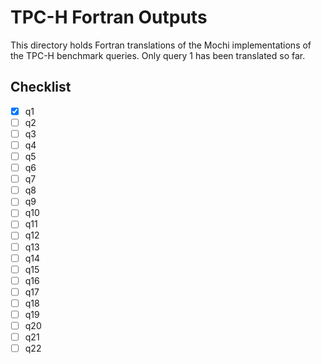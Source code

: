 # TPC-H Fortran Outputs

This directory holds Fortran translations of the Mochi implementations of the TPC-H benchmark queries.
Only query 1 has been translated so far.

## Checklist

- [x] q1
- [ ] q2
- [ ] q3
- [ ] q4
- [ ] q5
- [ ] q6
- [ ] q7
- [ ] q8
- [ ] q9
- [ ] q10
- [ ] q11
- [ ] q12
- [ ] q13
- [ ] q14
- [ ] q15
- [ ] q16
- [ ] q17
- [ ] q18
- [ ] q19
- [ ] q20
- [ ] q21
- [ ] q22
